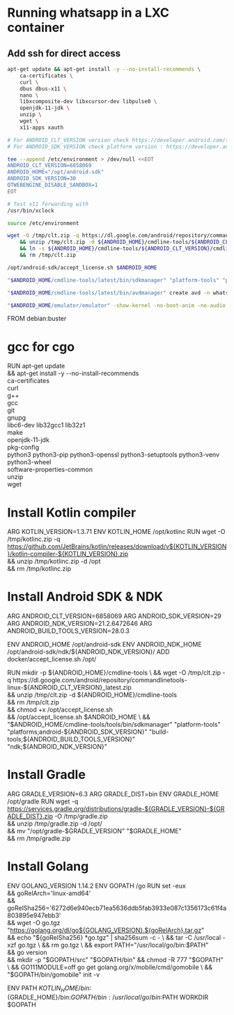 # Running whatsapp in a LXC container

## Add ssh for direct access

```bash
apt-get update && apt-get install -y --no-install-recommends \
    ca-certificates \
    curl \
    dbus dbus-x11 \
    nano \
    libxcomposite-dev libxcursor-dev libpulse0 \
    openjdk-11-jdk \
    unzip \
    wget \
    x11-apps xauth

# For ANDROID_CLT_VERSION version check https://developer.android.com/studio #Command line tools only
# For ANDROID_SDK_VERSION check platform version : https://developer.android.com/studio/releases/platforms

tee --append /etc/environment > /dev/null <<EOT
ANDROID_CLT_VERSION=6858069
ANDROID_HOME="/opt/android-sdk"
ANDROID_SDK_VERSION=30
QTWEBENGINE_DISABLE_SANDBOX=1
EOT

# Test x11 forwarding with 
/usr/bin/xclock

source /etc/environment

wget -O /tmp/clt.zip -q https://dl.google.com/android/repository/commandlinetools-linux-${ANDROID_CLT_VERSION}_latest.zip \
    && unzip /tmp/clt.zip -d ${ANDROID_HOME}/cmdline-tools/${ANDROID_CLT_VERSION} \
    && ln -s ${ANDROID_HOME}/cmdline-tools/${ANDROID_CLT_VERSION}/cmdline-tools ${ANDROID_HOME}/cmdline-tools/latest \
    && rm /tmp/clt.zip

/opt/android-sdk/accept_license.sh $ANDROID_HOME

"$ANDROID_HOME/cmdline-tools/latest/bin/sdkmanager" "platform-tools" "platforms;android-${ANDROID_SDK_VERSION}" "system-images;android-${ANDROID_SDK_VERSION};google_apis_playstore;x86_64"

"$ANDROID_HOME/cmdline-tools/latest/bin/avdmanager" create avd -n whatsapp -d 25 -k "system-images;android-${ANDROID_SDK_VERSION};google_apis_playstore;x86_64"

"$ANDROID_HOME/emulator/emulator" -show-kernel -no-boot-anim -no-audio -avd whatsapp
```

FROM debian:buster

# gcc for cgo
RUN apt-get update \
  && apt-get install -y --no-install-recommends \
    ca-certificates \
    curl \
    g++ \
    gcc \
    git \
    gnupg \
    libc6-dev lib32gcc1 lib32z1 \
    make \
    openjdk-11-jdk \
    pkg-config \
    python3 python3-pip python3-openssl python3-setuptools python3-venv python3-wheel \
    software-properties-common \
    unzip \
    wget 

# Install Kotlin compiler
ARG KOTLIN_VERSION=1.3.71
ENV KOTLIN_HOME /opt/kotlinc
RUN wget -O /tmp/kotlinc.zip -q https://github.com/JetBrains/kotlin/releases/download/v${KOTLIN_VERSION}/kotlin-compiler-${KOTLIN_VERSION}.zip \
  && unzip /tmp/kotlinc.zip -d /opt \
  && rm /tmp/kotlinc.zip

# Install Android SDK & NDK
ARG ANDROID_CLT_VERSION=6858069
ARG ANDROID_SDK_VERSION=29
ARG ANDROID_NDK_VERSION=21.2.6472646
ARG ANDROID_BUILD_TOOLS_VERSION=28.0.3

ENV ANDROID_HOME /opt/android-sdk
ENV ANDROID_NDK_HOME /opt/android-sdk/ndk/${ANDROID_NDK_VERSION}/
ADD docker/accept_license.sh /opt/

RUN mkdir -p ${ANDROID_HOME}/cmdline-tools \
    && wget -O /tmp/clt.zip -q https://dl.google.com/android/repository/commandlinetools-linux-${ANDROID_CLT_VERSION}_latest.zip \
    && unzip /tmp/clt.zip -d ${ANDROID_HOME}/cmdline-tools \
    && rm /tmp/clt.zip \
    && chmod +x /opt/accept_license.sh \
    && /opt/accept_license.sh $ANDROID_HOME \
    && "$ANDROID_HOME/cmdline-tools/tools/bin/sdkmanager" "platform-tools" "platforms;android-${ANDROID_SDK_VERSION}" "build-tools;${ANDROID_BUILD_TOOLS_VERSION}" "ndk;${ANDROID_NDK_VERSION}"

# Install Gradle
ARG GRADLE_VERSION=6.3
ARG GRADLE_DIST=bin
ENV GRADLE_HOME /opt/gradle
RUN wget -q https://services.gradle.org/distributions/gradle-${GRADLE_VERSION}-${GRADLE_DIST}.zip -O /tmp/gradle.zip \
    && unzip /tmp/gradle.zip -d /opt/ \
    && mv "/opt/gradle-$GRADLE_VERSION" "$GRADLE_HOME" \
    && rm /tmp/gradle.zip

# Install Golang
ENV GOLANG_VERSION 1.14.2
ENV GOPATH /go
RUN set -eux \
  && goRelArch='linux-amd64' \
  && goRelSha256='6272d6e940ecb71ea5636ddb5fab3933e087c1356173c61f4a803895e947ebb3' \
  && wget -O go.tgz "https://golang.org/dl/go${GOLANG_VERSION}.${goRelArch}.tar.gz" \
  && echo "${goRelSha256} *go.tgz" | sha256sum -c - \
  && tar -C /usr/local -xzf go.tgz \
  && rm go.tgz \
  && export PATH="/usr/local/go/bin:$PATH" \
  && go version \
  && mkdir -p "$GOPATH/src" "$GOPATH/bin" && chmod -R 777 "$GOPATH" \
  && GO111MODULE=off go get golang.org/x/mobile/cmd/gomobile \
  && "$GOPATH/bin/gomobile" init -v

ENV PATH ${KOTLIN_HOME}/bin:${GRADLE_HOME}/bin:$GOPATH/bin:/usr/local/go/bin:$PATH
WORKDIR $GOPATH